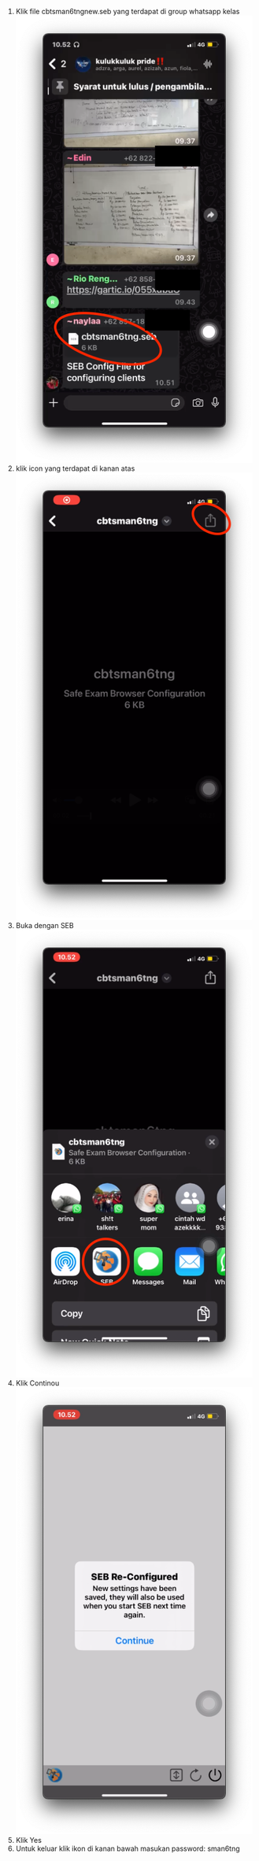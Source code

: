 1. Klik file cbtsman6tngnew.seb yang terdapat di group whatsapp kelas
   ![Langkah 1](https://github.com/muifaha/cbtsman6tangerang/blob/main/Screenshot%202025-03-20%20at%2007.41.32.png)
2. klik icon yang terdapat di kanan atas
   ![Langkah 2](https://github.com/muifaha/cbtsman6tangerang/blob/main/Screenshot%202025-03-20%20at%2007.41.57.png)
4. Buka dengan SEB
   ![Langkah 3](https://github.com/muifaha/cbtsman6tangerang/blob/main/Screenshot%202025-03-20%20at%2007.42.29.png)
5. Klik Continou
   ![Langkah 4](https://github.com/muifaha/cbtsman6tangerang/blob/main/Screenshot%202025-03-20%20at%2007.42.45.png)
6. Klik Yes
7. Untuk keluar klik ikon di kanan bawah masukan password: sman6tng

